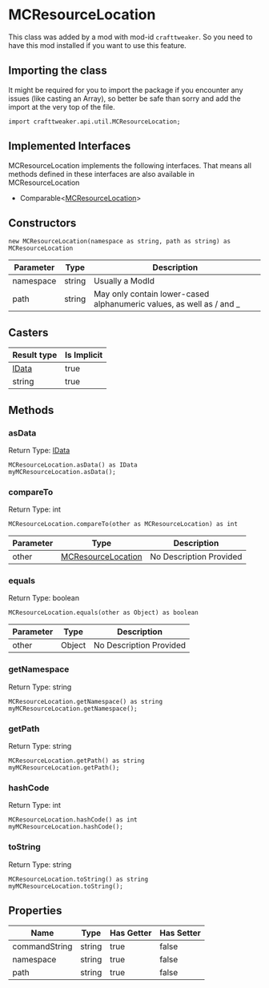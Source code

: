 # MCResourceLocation

This class was added by a mod with mod-id `crafttweaker`. So you need to have this mod installed if you want to use this feature.

## Importing the class

It might be required for you to import the package if you encounter any issues (like casting an Array), so better be safe than sorry and add the import at the very top of the file.
```zenscript
import crafttweaker.api.util.MCResourceLocation;
```


## Implemented Interfaces
MCResourceLocation implements the following interfaces. That means all methods defined in these interfaces are also available in MCResourceLocation

- Comparable&lt;[MCResourceLocation](/vanilla/api/util/MCResourceLocation)&gt;
## Constructors


```zenscript
new MCResourceLocation(namespace as string, path as string) as MCResourceLocation
```
| Parameter | Type | Description |
|-----------|------|-------------|
| namespace | string | Usually a ModId |
| path | string | May only contain lower-cased alphanumeric values, as well as / and _ |


## Casters

| Result type | Is Implicit |
|-------------|-------------|
| [IData](/vanilla/api/data/IData) | true |
| string | true |

## Methods

### asData

Return Type: [IData](/vanilla/api/data/IData)

```zenscript
MCResourceLocation.asData() as IData
myMCResourceLocation.asData();
```
### compareTo

Return Type: int

```zenscript
MCResourceLocation.compareTo(other as MCResourceLocation) as int
```
| Parameter | Type | Description |
|-----------|------|-------------|
| other | [MCResourceLocation](/vanilla/api/util/MCResourceLocation) | No Description Provided |

### equals

Return Type: boolean

```zenscript
MCResourceLocation.equals(other as Object) as boolean
```
| Parameter | Type | Description |
|-----------|------|-------------|
| other | Object | No Description Provided |

### getNamespace

Return Type: string

```zenscript
MCResourceLocation.getNamespace() as string
myMCResourceLocation.getNamespace();
```
### getPath

Return Type: string

```zenscript
MCResourceLocation.getPath() as string
myMCResourceLocation.getPath();
```
### hashCode

Return Type: int

```zenscript
MCResourceLocation.hashCode() as int
myMCResourceLocation.hashCode();
```
### toString

Return Type: string

```zenscript
MCResourceLocation.toString() as string
myMCResourceLocation.toString();
```

## Properties

| Name | Type | Has Getter | Has Setter |
|------|------|------------|------------|
| commandString | string | true | false |
| namespace | string | true | false |
| path | string | true | false |

